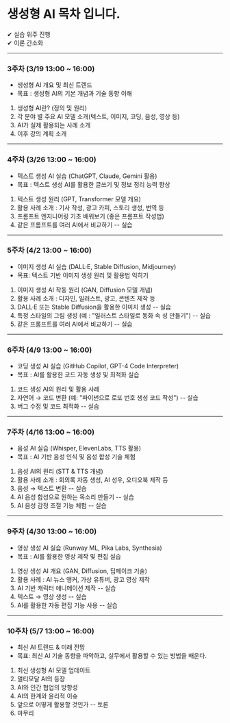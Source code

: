 # 생성형 AI 목차 입니다.

✔ 실습 위주 진행<br>
✔ 이론 간소화<br>

---

### 3주차 (3/19 13:00 ~ 16:00)
- 생성형 AI 개요 및 최신 트렌드
- 목표 : 생성형 AI의 기본 개념과 기술 동향 이해
  
1. 생성형 AI란? (정의 및 원리)
2. 각 분야 별 주요 AI 모델 소개(텍스트, 이미지, 코딩, 음성, 영상 등)
3. AI가 실제 활용되는 사례 소개
4. 이후 강의 계획 소개

---

### 4주차 (3/26 13:00 ~ 16:00)
- 텍스트 생성 AI 실습 (ChatGPT, Claude, Gemini 활용)
- 목표 : 텍스트 생성 AI를 활용한 글쓰기 및 정보 정리 능력 향상

1. 텍스트 생성 원리 (GPT, Transformer 모델 개요)
2. 활용 사례 소개 : 기사 작성, 광고 카피, 스토리 생성, 번역 등
3. 프롬프트 엔지니어링 기초 배워보기 (좋은 프롬프트 작성법)
4. 같은 프롬프트를 여러 AI에서 비교하기 -- 실습

---

### 5주차 (4/2 13:00 ~ 16:00)
- 이미지 생성 AI 실습 (DALL·E, Stable Diffusion, Midjourney)
- 목표: 텍스트 기반 이미지 생성 원리 및 활용법 익히기

1. 이미지 생성 AI 작동 원리 (GAN, Diffusion 모델 개념)
2. 활용 사례 소개 : 디자인, 일러스트, 광고, 콘텐츠 제작 등
3. DALL·E 또는 Stable Diffusion을 활용한 이미지 생성 -- 실습
4. 특정 스타일의 그림 생성 (예 : "일러스트 스타일로 동화 속 성 만들기") -- 실습
5. 같은 프롬프트를 여러 AI에서 비교하기 -- 실습

---

### 6주차 (4/9 13:00 ~ 16:00)
- 코딩 생성 AI 실습 (GitHub Copilot, GPT-4 Code Interpreter)
- 목표 : AI를 활용한 코드 자동 생성 및 최적화 실습

1. 코드 생성 AI의 원리 및 활용 사례
2. 자연어 → 코드 변환 (예: "파이썬으로 로또 번호 생성 코드 작성") -- 실습
3. 버그 수정 및 코드 최적화 -- 실습

---

### 7주차 (4/16 13:00 ~ 16:00)
- 음성 AI 실습 (Whisper, ElevenLabs, TTS 활용)
- 목표 : AI 기반 음성 인식 및 음성 합성 기술 체험
  
1. 음성 AI의 원리 (STT & TTS 개념)
2. 활용 사례 소개 : 회의록 자동 생성, AI 성우, 오디오북 제작 등
3. 음성 → 텍스트 변환 -- 실습
4. AI 음성 합성으로 원하는 목소리 만들기 -- 실습
5. AI 음성 감정 조절 기능 체험 -- 실습

---

### 9주차 (4/30 13:00 ~ 16:00)
- 영상 생성 AI 실습 (Runway ML, Pika Labs, Synthesia)
- 목표 : AI를 활용한 영상 제작 및 편집 실습
  
1. 영상 생성 AI 개요 (GAN, Diffusion, 딥페이크 기술)
2. 활용 사례 : AI 뉴스 앵커, 가상 유튜버, 광고 영상 제작
3. AI 기반 캐릭터 애니메이션 제작 -- 실습
4. 텍스트 → 영상 생성 -- 실습
5. AI를 활용한 자동 편집 기능 사용 -- 실습

---

### 10주차 (5/7 13:00 ~ 16:00)
- 최신 AI 트렌드 & 미래 전망
- 목표: 최신 AI 기술 동향을 파악하고, 실무에서 활용할 수 있는 방법을 배운다.

1. 최신 생성형 AI 모델 업데이트
2. 멀티모달 AI의 등장
3. AI와 인간 협업의 방향성
4. AI의 한계와 윤리적 이슈
5. 앞으로 어떻게 활용할 것인가 -- 토론
6. 마무리




